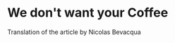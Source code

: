 We don't want your Coffee
=========================

Translation of the article by Nicolas Bevacqua
